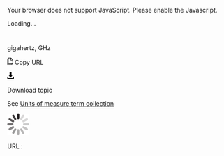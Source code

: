 Your browser does not support JavaScript. Please enable the Javascript.

Loading...

# 

gigahertz, GHz

![Copy URL](gigahertz_files/Copy.png)
Copy URL

![Download](gigahertz_files/Download.png)

Download topic

See [Units of measure term collection](https://worldready.cloudapp.net/Styleguide/Read?id=2700&topicid=28884)

![In progress](gigahertz_files/activity-large.gif)

URL :

